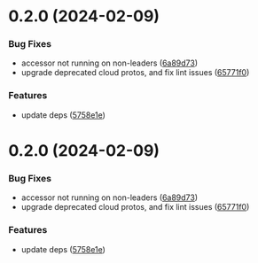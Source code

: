 # 0.2.0 (2024-02-09)


### Bug Fixes

* accessor not running on non-leaders ([6a89d73](https://github.com/raptor-ml/streaming-runner/commit/6a89d73f98250e51dec430c6a73d080681a8ef91))
* upgrade deprecated cloud protos, and fix lint issues ([65771f0](https://github.com/raptor-ml/streaming-runner/commit/65771f0f3561bf575fa9532b33bd1824617e4318))


### Features

* update deps ([5758e1e](https://github.com/raptor-ml/streaming-runner/commit/5758e1e714a15e0555c2824f355f8aa418e0108f))





# 0.2.0 (2024-02-09)


### Bug Fixes

* accessor not running on non-leaders ([6a89d73](https://github.com/raptor-ml/streaming-runner/commit/6a89d73f98250e51dec430c6a73d080681a8ef91))
* upgrade deprecated cloud protos, and fix lint issues ([65771f0](https://github.com/raptor-ml/streaming-runner/commit/65771f0f3561bf575fa9532b33bd1824617e4318))


### Features

* update deps ([5758e1e](https://github.com/raptor-ml/streaming-runner/commit/5758e1e714a15e0555c2824f355f8aa418e0108f))
